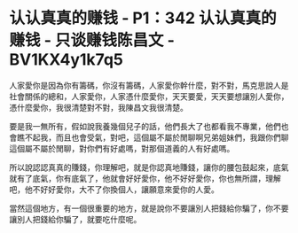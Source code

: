 # 认认真真的赚钱 - P1：342 认认真真的赚钱 - 只谈赚钱陈昌文 - BV1KX4y1k7q5

人家愛你是因為你有籌碼，你沒有籌碼，人家愛你幹什麼，對不對，馬克思說人是社會關係的總和，人家愛你，人家憑什麼愛你，天天要愛，天天要想讓別人愛你，憑什麼愛你，我很清楚對不對，我陳昌文我很清楚。

要是我一無所有，假如說我養幾個兒子的話，他們長大了也都看我不專業，他們也會瞧不起我，而且也會受氣，對吧，這個屬不屬於閒聊啊兄弟姐妹們，我跟你們聊這個屬不屬於閒聊，對你們有好處嗎，對那個道義的人有好處嗎。

所以說認認真真的賺錢，你理解吧，就是你認真地賺錢，讓你的腰包鼓起來，底氣就有了底氣，你有底氣了，他就會好好愛你，他不好好愛你，你也無所謂，理解吧，他不好好愛你，大不了你換個人，讓願意來愛你的人愛。

當然這個地方，有一個很重要的地方，就是說你不要讓別人把錢給你騙了，你不要讓別人把錢給你騙了，就要吃什麼呢。

